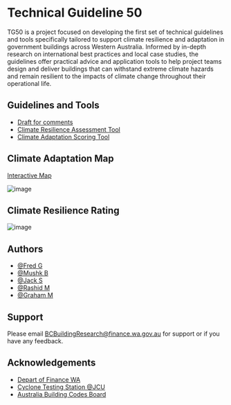 
# Technical Guideline 50 

TG50 is a project focused on developing the first set of technical guidelines and tools specifically tailored to support climate resilience and adaptation in government buildings across Western Australia. Informed by in-depth research on international best practices and local case studies, the guidelines offer practical advice and application tools to help project teams design and deliver buildings that can withstand extreme climate hazards and remain resilient to the impacts of climate change throughout their operational life.


## Guidelines and Tools

 - [Draft for comments](https://buildingadapt.github.io/TG50/Draft%202%20TG050_040625.pdf) 
 - [Climate Resilience Assessment Tool](https://buildingadapt.github.io/TG50/screeningv1.xlsx)
 - [Climate Adaptation Scoring Tool](https://buildingadapt.github.io/TG50/Climate_Resilience_Ratings.xlsx)

 




## Climate Adaptation Map
[Interactive Map](https://www.arcgis.com/apps/mapviewer/index.html?webmap=dd6fd96b38b544a48c70086bef8c838c)

![image](https://github.com/user-attachments/assets/3cb8a1c3-26d7-425f-b1e6-d23647ac78ad)



## Climate Resilience Rating


![image](https://github.com/user-attachments/assets/8bcf353e-5fa0-4af4-a6d0-68e296a4eaf5)





## Authors

- [@Fred G](https://gbuilding.github.io/fred)
- [@Mushk B]()
- [@Jack S]()
- [@Rashid M]()
- [@Graham M]()
  

## Support

Please email BCBuildingResearch@finance.wa.gov.au for support or if you have any feedback.


## Acknowledgements

 - [Depart of Finance WA](https://www.wa.gov.au/organisation/department-of-finance)
 - [Cyclone Testing Station @JCU](https://www.jcu.edu.au/cyclone-testing-station)
 - [Australia Building Codes Board](https://www.abcb.gov.au/)




